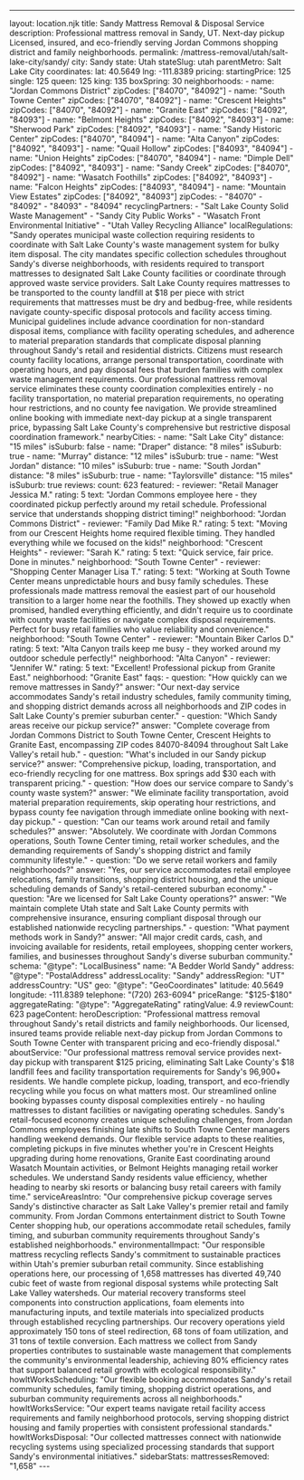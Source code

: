 ---
layout: location.njk
title: Sandy Mattress Removal & Disposal Service
description: Professional mattress removal in Sandy, UT. Next-day pickup Licensed, insured, and eco-friendly serving Jordan Commons shopping district and family neighborhoods.
permalink: /mattress-removal/utah/salt-lake-city/sandy/
city: Sandy state: Utah stateSlug: utah parentMetro: Salt Lake City coordinates: lat: 40.5649 lng: -111.8389 pricing: startingPrice: 125 single: 125 queen: 125 king: 135 boxSpring: 30 neighborhoods: - name: "Jordan Commons District" zipCodes: ["84070", "84092"] - name: "South Towne Center" zipCodes: ["84070", "84092"] - name: "Crescent Heights" zipCodes: ["84070", "84092"] - name: "Granite East" zipCodes: ["84092", "84093"] - name: "Belmont Heights" zipCodes: ["84092", "84093"] - name: "Sherwood Park" zipCodes: ["84092", "84093"] - name: "Sandy Historic Center" zipCodes: ["84070", "84094"] - name: "Alta Canyon" zipCodes: ["84092", "84093"] - name: "Quail Hollow" zipCodes: ["84093", "84094"] - name: "Union Heights" zipCodes: ["84070", "84094"] - name: "Dimple Dell" zipCodes: ["84092", "84093"] - name: "Sandy Creek" zipCodes: ["84070", "84092"] - name: "Wasatch Foothills" zipCodes: ["84092", "84093"] - name: "Falcon Heights" zipCodes: ["84093", "84094"] - name: "Mountain View Estates" zipCodes: ["84092", "84093"] zipCodes: - "84070" - "84092" - "84093" - "84094" recyclingPartners: - "Salt Lake County Solid Waste Management" - "Sandy City Public Works" - "Wasatch Front Environmental Initiative" - "Utah Valley Recycling Alliance" localRegulations: "Sandy operates municipal waste collection requiring residents to coordinate with Salt Lake County's waste management system for bulky item disposal. The city mandates specific collection schedules throughout Sandy's diverse neighborhoods, with residents required to transport mattresses to designated Salt Lake County facilities or coordinate through approved waste service providers. Salt Lake County requires mattresses to be transported to the county landfill at $18 per piece with strict requirements that mattresses must be dry and bedbug-free, while residents navigate county-specific disposal protocols and facility access timing. Municipal guidelines include advance coordination for non-standard disposal items, compliance with facility operating schedules, and adherence to material preparation standards that complicate disposal planning throughout Sandy's retail and residential districts. Citizens must research county facility locations, arrange personal transportation, coordinate with operating hours, and pay disposal fees that burden families with complex waste management requirements. Our professional mattress removal service eliminates these county coordination complexities entirely - no facility transportation, no material preparation requirements, no operating hour restrictions, and no county fee navigation. We provide streamlined online booking with immediate next-day pickup at a single transparent price, bypassing Salt Lake County's comprehensive but restrictive disposal coordination framework." nearbyCities: - name: "Salt Lake City" distance: "15 miles" isSuburb: false - name: "Draper" distance: "8 miles" isSuburb: true - name: "Murray" distance: "12 miles" isSuburb: true - name: "West Jordan" distance: "10 miles" isSuburb: true - name: "South Jordan" distance: "8 miles" isSuburb: true - name: "Taylorsville" distance: "15 miles" isSuburb: true reviews: count: 623 featured: - reviewer: "Retail Manager Jessica M." rating: 5 text: "Jordan Commons employee here - they coordinated pickup perfectly around my retail schedule. Professional service that understands shopping district timing!" neighborhood: "Jordan Commons District" - reviewer: "Family Dad Mike R." rating: 5 text: "Moving from our Crescent Heights home required flexible timing. They handled everything while we focused on the kids!" neighborhood: "Crescent Heights" - reviewer: "Sarah K." rating: 5 text: "Quick service, fair price. Done in minutes." neighborhood: "South Towne Center" - reviewer: "Shopping Center Manager Lisa T." rating: 5 text: "Working at South Towne Center means unpredictable hours and busy family schedules. These professionals made mattress removal the easiest part of our household transition to a larger home near the foothills. They showed up exactly when promised, handled everything efficiently, and didn't require us to coordinate with county waste facilities or navigate complex disposal requirements. Perfect for busy retail families who value reliability and convenience." neighborhood: "South Towne Center" - reviewer: "Mountain Biker Carlos D." rating: 5 text: "Alta Canyon trails keep me busy - they worked around my outdoor schedule perfectly!" neighborhood: "Alta Canyon" - reviewer: "Jennifer W." rating: 5 text: "Excellent! Professional pickup from Granite East." neighborhood: "Granite East" faqs: - question: "How quickly can we remove mattresses in Sandy?" answer: "Our next-day service accommodates Sandy's retail industry schedules, family community timing, and shopping district demands across all neighborhoods and ZIP codes in Salt Lake County's premier suburban center." - question: "Which Sandy areas receive our pickup service?" answer: "Complete coverage from Jordan Commons District to South Towne Center, Crescent Heights to Granite East, encompassing ZIP codes 84070-84094 throughout Salt Lake Valley's retail hub." - question: "What's included in our Sandy pickup service?" answer: "Comprehensive pickup, loading, transportation, and eco-friendly recycling for one mattress. Box springs add $30 each with transparent pricing." - question: "How does our service compare to Sandy's county waste system?" answer: "We eliminate facility transportation, avoid material preparation requirements, skip operating hour restrictions, and bypass county fee navigation through immediate online booking with next-day pickup." - question: "Can our teams work around retail and family schedules?" answer: "Absolutely. We coordinate with Jordan Commons operations, South Towne Center timing, retail worker schedules, and the demanding requirements of Sandy's shopping district and family community lifestyle." - question: "Do we serve retail workers and family neighborhoods?" answer: "Yes, our service accommodates retail employee relocations, family transitions, shopping district housing, and the unique scheduling demands of Sandy's retail-centered suburban economy." - question: "Are we licensed for Salt Lake County operations?" answer: "We maintain complete Utah state and Salt Lake County permits with comprehensive insurance, ensuring compliant disposal through our established nationwide recycling partnerships." - question: "What payment methods work in Sandy?" answer: "All major credit cards, cash, and invoicing available for residents, retail employees, shopping center workers, families, and businesses throughout Sandy's diverse suburban community." schema: "@type": "LocalBusiness" name: "A Bedder World Sandy" address: "@type": "PostalAddress" addressLocality: "Sandy" addressRegion: "UT" addressCountry: "US" geo: "@type": "GeoCoordinates" latitude: 40.5649 longitude: -111.8389 telephone: "(720) 263-6094" priceRange: "$125-$180" aggregateRating: "@type": "AggregateRating" ratingValue: 4.9 reviewCount: 623 pageContent: heroDescription: "Professional mattress removal throughout Sandy's retail districts and family neighborhoods. Our licensed, insured teams provide reliable next-day pickup from Jordan Commons to South Towne Center with transparent pricing and eco-friendly disposal." aboutService: "Our professional mattress removal service provides next-day pickup with transparent $125 pricing, eliminating Salt Lake County's $18 landfill fees and facility transportation requirements for Sandy's 96,900+ residents. We handle complete pickup, loading, transport, and eco-friendly recycling while you focus on what matters most. Our streamlined online booking bypasses county disposal complexities entirely - no hauling mattresses to distant facilities or navigating operating schedules. Sandy's retail-focused economy creates unique scheduling challenges, from Jordan Commons employees finishing late shifts to South Towne Center managers handling weekend demands. Our flexible service adapts to these realities, completing pickups in five minutes whether you're in Crescent Heights upgrading during home renovations, Granite East coordinating around Wasatch Mountain activities, or Belmont Heights managing retail worker schedules. We understand Sandy residents value efficiency, whether heading to nearby ski resorts or balancing busy retail careers with family time." serviceAreasIntro: "Our comprehensive pickup coverage serves Sandy's distinctive character as Salt Lake Valley's premier retail and family community. From Jordan Commons entertainment district to South Towne Center shopping hub, our operations accommodate retail schedules, family timing, and suburban community requirements throughout Sandy's established neighborhoods." environmentalImpact: "Our responsible mattress recycling reflects Sandy's commitment to sustainable practices within Utah's premier suburban retail community. Since establishing operations here, our processing of 1,658 mattresses has diverted 49,740 cubic feet of waste from regional disposal systems while protecting Salt Lake Valley watersheds. Our material recovery transforms steel components into construction applications, foam elements into manufacturing inputs, and textile materials into specialized products through established recycling partnerships. Our recovery operations yield approximately 150 tons of steel redirection, 68 tons of foam utilization, and 31 tons of textile conversion. Each mattress we collect from Sandy properties contributes to sustainable waste management that complements the community's environmental leadership, achieving 80% efficiency rates that support balanced retail growth with ecological responsibility." howItWorksScheduling: "Our flexible booking accommodates Sandy's retail community schedules, family timing, shopping district operations, and suburban community requirements across all neighborhoods." howItWorksService: "Our expert teams navigate retail facility access requirements and family neighborhood protocols, serving shopping district housing and family properties with consistent professional standards." howItWorksDisposal: "Our collected mattresses connect with nationwide recycling systems using specialized processing standards that support Sandy's environmental initiatives." sidebarStats: mattressesRemoved: "1,658" ---